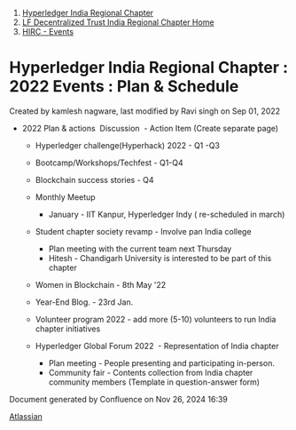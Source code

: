 1. [Hyperledger India Regional Chapter](index.html)
2. [LF Decentralized Trust India Regional Chapter Home](LF-Decentralized-Trust-India-Regional-Chapter-Home_19169282.html)
3. [HIRC - Events](HIRC---Events_19169346.html)

# Hyperledger India Regional Chapter : 2022 Events : Plan &amp; Schedule

Created by kamlesh nagware, last modified by Ravi singh on Sep 01, 2022

- 2022 Plan &amp; actions  Discussion  - Action Item (Create separate page)
  
  - Hyperledger challenge(Hyperhack) 2022 - Q1 -Q3
  - Bootcamp/Workshops/Techfest - Q1-Q4
  - Blockchain success stories - Q4
  - Monthly Meetup
    
    - January - IIT Kanpur, Hyperledger Indy ( re-scheduled in march)
  - Student chapter society revamp - Involve pan India college 
    
    - Plan meeting with the current team next Thursday
    - Hitesh - Chandigarh University is interested to be part of this chapter
  - Women in Blockchain - 8th May '22
  - Year-End Blog. - 23rd Jan.
  - Volunteer program 2022 - add more (5-10) volunteers to run India chapter initiatives
  - Hyperledger Global Forum 2022  - Representation of India chapter
    
    - Plan meeting - People presenting and participating in-person.
    - Community fair - Contents collection from India chapter community members (Template in question-answer form)

Document generated by Confluence on Nov 26, 2024 16:39

[Atlassian](http://www.atlassian.com/)
